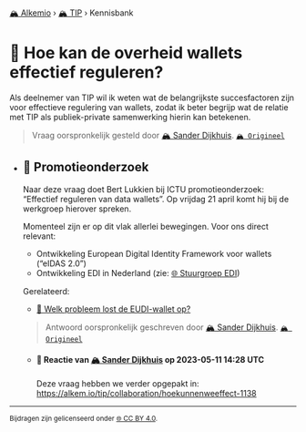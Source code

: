 [🏔️ Alkemio](https://welcome.alkem.io/) › [🏔️ TIP](https://alkem.io/tip/dashboard) › Kennisbank
# 📄 Hoe kan de overheid wallets effectief reguleren?
Als deelnemer van TIP wil ik weten wat de belangrijkste succesfactoren zijn voor effectieve regulering van wallets, zodat ik beter begrijp wat de relatie met TIP als publiek-private samenwerking hierin kan betekenen.
> Vraag oorspronkelijk gesteld door [🏔️ Sander Dijkhuis](https://alkem.io/user/sander-dijkhuis-3912). [`🏔️ Origineel`](https://alkem.io/tip/collaboration/hoekandeoverheid-8045)

- ## <a id="promotieonderzoek-2880"></a> 📌 Promotieonderzoek
  Naar deze vraag doet Bert Lukkien bij ICTU promotieonderzoek: “Effectief reguleren van data wallets”. Op vrijdag 21 april komt hij bij de werkgroep hierover spreken.
  
  Momenteel zijn er op dit vlak allerlei bewegingen. Voor ons direct relevant:
  
  *   Ontwikkeling European Digital Identity Framework voor wallets (“eIDAS 2.0”)
  *   Ontwikkeling EDI in Nederland (zie: [🌐 Stuurgroep EDI](https://edi.pleio.nl/cms/view/066e8e5e-e98f-4b4d-b336-28649576715a/stuurgroep-edi))
  
  Gerelateerd:
  
  *   [📄 Welk probleem lost de EUDI-wallet op?](welkprobleemlostd-9718.md)

  
  > Antwoord oorspronkelijk geschreven door [🏔️ Sander Dijkhuis](https://alkem.io/tip/collaboration/hoekandeoverheid-8045/posts/promotieonderzoek-2880). [`🏔️ Origineel`](https://alkem.io/tip/collaboration/hoekandeoverheid-8045/posts/promotieonderzoek-2880)

    - #### 💬 Reactie van [🏔️ Sander Dijkhuis](https://alkem.io/user/sander-dijkhuis-3912) op 2023-05-11 14:28 UTC
          
      Deze vraag hebben we verder opgepakt in: https://alkem.io/tip/collaboration/hoekunnenweeffect-1138
* * *
<small>Bijdragen zijn gelicenseerd onder [🌐 CC BY 4.0](https://creativecommons.org/licenses/by/4.0/deed.nl).</small>

